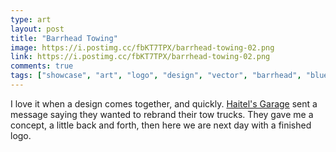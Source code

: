 ```yaml
---
type: art
layout: post
title: "Barrhead Towing"
image: https://i.postimg.cc/fbKT7TPX/barrhead-towing-02.png
link: https://i.postimg.cc/fbKT7TPX/barrhead-towing-02.png
comments: true
tags: ["showcase", "art", "logo", "design", "vector", "barrhead", "blue heron"]
---
```

I love it when a design comes together, and quickly.  [Haitel's Garage](https://www.haitelsgarage.com) sent a message saying they wanted to rebrand their tow trucks.  They gave me a concept, a little back and forth, then here we are next day with a finished logo. 

